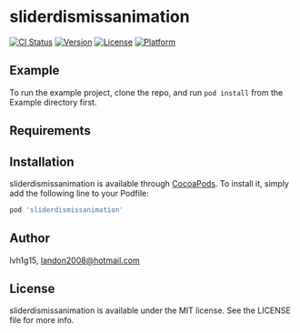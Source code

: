 # sliderdismissanimation

[![CI Status](http://img.shields.io/travis/lvh1g15/sliderdismissanimation.svg?style=flat)](https://travis-ci.org/lvh1g15/sliderdismissanimation)
[![Version](https://img.shields.io/cocoapods/v/sliderdismissanimation.svg?style=flat)](http://cocoapods.org/pods/sliderdismissanimation)
[![License](https://img.shields.io/cocoapods/l/sliderdismissanimation.svg?style=flat)](http://cocoapods.org/pods/sliderdismissanimation)
[![Platform](https://img.shields.io/cocoapods/p/sliderdismissanimation.svg?style=flat)](http://cocoapods.org/pods/sliderdismissanimation)

## Example

To run the example project, clone the repo, and run `pod install` from the Example directory first.

## Requirements

## Installation

sliderdismissanimation is available through [CocoaPods](http://cocoapods.org). To install
it, simply add the following line to your Podfile:

```ruby
pod 'sliderdismissanimation'
```

## Author

lvh1g15, landon2008@hotmail.com

## License

sliderdismissanimation is available under the MIT license. See the LICENSE file for more info.
